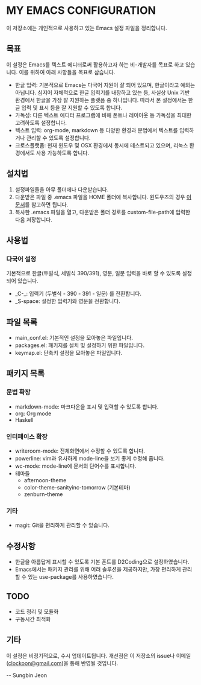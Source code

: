 # MY EMACS CONFIGURATION

이 저장소에는 개인적으로 사용하고 있는 Emacs 설정 파일을 정리합니다.

## 목표
이 설정은 Emacs를 텍스트 에디터로써 활용하고자 하는 비-개발자를 목표로 하고 있습니다. 이를 위하여 아래 사항들을 목표로 삼습니다.

- 한글 입력: 기본적으로 Emacs는 다국어 지원이 잘 되어 있으며, 한글이라고 예외는 아닙니다. 심지어 자체적으로 한글 입력기를 내장하고 있는 등, 사실상 Unix 기반 환경에서 한글을 가장 잘 지원하는 플랫폼 중 하나입니다. 따라서 본 설정에서는 한글 입력 및 표시 등을 잘 지원할 수 있도록 합니다.
- 가독성: 다른 텍스트 에디터 프로그램에 비해 폰트나 레이아웃 등 가독성을 최대한 고려하도록 설정합니다.
- 텍스트 입력: org-mode, markdown 등 다양한 환경과 문법에서 텍스트를 입력하거나 관리할 수 있도록 설정합니다.
- 크로스플랫폼: 현재 윈도우 및 OSX 환경에서 동시에 테스트되고 있으며, 리눅스 환경에서도 사용 가능하도록 합니다.

## 설치법
1. 설정파일들을 아무 폴더에나 다운받습니다.
2. 다운받은 파일 중 .emacs 파일을 HOME 폴더에 복사합니다. 윈도우즈의 경우 [이 문서](https://www.gnu.org/software/emacs/manual/html_node/emacs/Windows-HOME.html)를 참고하면 됩니다.
3. 복사한 .emacs 파일을 열고, 다운받은 폴더 경로를 custom-file-path에 입력한 다음 저장합니다.

## 사용법
### 다국어 설정
기본적으로 한글(두벌식, 세벌식 390/391), 영문, 일문 입력을 바로 할 수 있도록 설정되어 있습니다.

- _C-\_: 입력기 (두벌식 - 390 - 391 - 일문) 를 전환합니다.
- _S-space: 설정한 입력기와 영문을 전환합니다.

## 파일 목록
- main_conf.el: 기본적인 설정을 모아놓은 파일입니다.
- packages.el: 패키지를 설치 및 설정하기 위한 파일입니다.
- keymap.el: 단축키 설정을 모아놓은 파일입니다.

## 패키지 목록
### 문법 확장
- markdown-mode: 마크다운을 표시 및 입력할 수 있도록 합니다.
- org: Org mode
- Haskell

### 인터페이스 확장
- writeroom-mode: 전체화면에서 수정할 수 있도록 합니다.
- powerline: vim과 유사하게 mode-line을 보기 좋게 수정해 줍니다.
- wc-mode: mode-line에 문서의 단어수를 표시합니다.
- 테마들
    - afternoon-theme
	- color-theme-sanityinc-tomorrow (기본테마)
	- zenburn-theme

### 기타
- magit: Git을 편리하게 관리할 수 있습니다.

## 수정사항
- 한글을 아름답게 표시할 수 있도록 기본 폰트를 D2Coding으로 설정하였습니다.
- Emacs에서는 패키지 관리를 위해 여러 솔루션을 제공하지만, 가장 편리하게 관리할 수 있는 use-package를 사용하였습니다.

## TODO
- 코드 정리 및 모듈화
- 구동시간 최적화

## 기타
이 설정은 비정기적으로, 수시 업데이트됩니다. 개선점은 이 저장소의 issue나 이메일 (clockoon@gmail.com)을 통해 반영될 것입니다.

-- Sungbin Jeon
